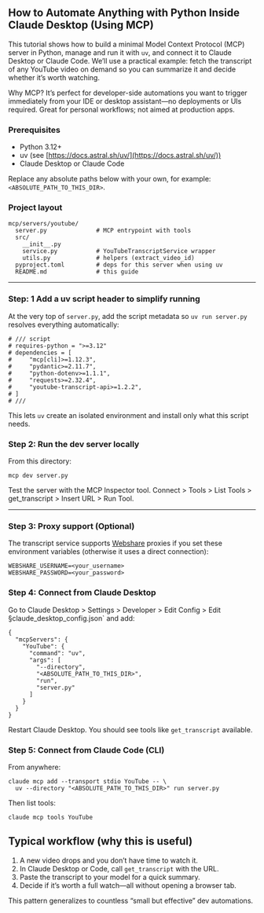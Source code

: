 ## How to Automate Anything with Python Inside Claude Desktop (Using MCP)

This tutorial shows how to build a minimal Model Context Protocol (MCP) server in Python, manage and run it with `uv`, and connect it to Claude Desktop or Claude Code. We’ll use a practical example: fetch the transcript of any YouTube video on demand so you can summarize it and decide whether it’s worth watching.

Why MCP? It’s perfect for developer-side automations you want to trigger immediately from your IDE or desktop assistant—no deployments or UIs required. Great for personal workflows; not aimed at production apps.

### Prerequisites

- Python 3.12+
- uv (see [https://docs.astral.sh/uv/](https://docs.astral.sh/uv/))
- Claude Desktop or Claude Code

Replace any absolute paths below with your own, for example: `<ABSOLUTE_PATH_TO_THIS_DIR>`.

### Project layout

```
mcp/servers/youtube/
  server.py              # MCP entrypoint with tools
  src/
    __init__.py
    service.py           # YouTubeTranscriptService wrapper
    utils.py             # helpers (extract_video_id)
  pyproject.toml         # deps for this server when using uv
  README.md              # this guide
```

---

### Step: 1 Add a uv script header to simplify running

At the very top of `server.py`, add the script metadata so `uv run server.py` resolves everything automatically:

```
# /// script
# requires-python = ">=3.12"
# dependencies = [
#     "mcp[cli]>=1.12.3",
#     "pydantic>=2.11.7",
#     "python-dotenv>=1.1.1",
#     "requests>=2.32.4",
#     "youtube-transcript-api>=1.2.2",
# ]
# ///
```

This lets `uv` create an isolated environment and install only what this script needs.


### Step 2: Run the dev server locally

From this directory:

```
mcp dev server.py
```

Test the server with the MCP Inspector tool. Connect > Tools > List Tools > get_transcript > Insert URL > Run Tool.

---

### Step 3: Proxy support (Optional)

The transcript service supports [Webshare](https://www.webshare.io/) proxies if you set these environment variables (otherwise it uses a direct connection):

```
WEBSHARE_USERNAME=<your_username>
WEBSHARE_PASSWORD=<your_password>
```


### Step 4: Connect from Claude Desktop

Go to Claude Desktop > Settings > Developer > Edit Config > Edit §claude_desktop_config.json` and add:

```
{
  "mcpServers": {
    "YouTube": {
      "command": "uv",
      "args": [
        "--directory",
        "<ABSOLUTE_PATH_TO_THIS_DIR>",
        "run",
        "server.py"
      ]
    }
  }
}
```

Restart Claude Desktop. You should see tools like `get_transcript` available.

### Step 5: Connect from Claude Code (CLI)

From anywhere:

```
claude mcp add --transport stdio YouTube -- \
  uv --directory "<ABSOLUTE_PATH_TO_THIS_DIR>" run server.py
```

Then list tools:

```
claude mcp tools YouTube
```

## Typical workflow (why this is useful)

1) A new video drops and you don’t have time to watch it.
2) In Claude Desktop or Code, call `get_transcript` with the URL.
3) Paste the transcript to your model for a quick summary.
4) Decide if it’s worth a full watch—all without opening a browser tab.

This pattern generalizes to countless “small but effective” dev automations.